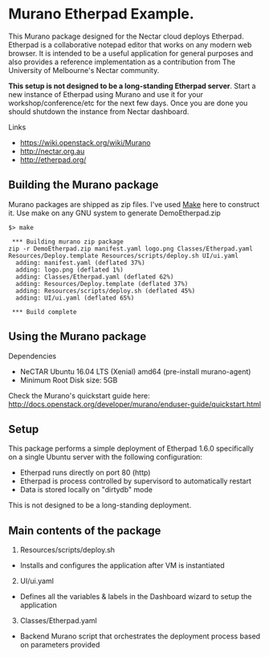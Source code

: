 # Murano Etherpad Example.

This Murano package designed for the Nectar cloud deploys Etherpad. Etherpad is a collaborative notepad editor that works on any modern web browser. It is intended to be a useful application for general purposes and also provides a reference implementation as a contribution from The University of Melbourne's Nectar community.

**This setup is not designed to be a long-standing Etherpad server**. Start a new instance of Etherpad using Murano and use it for your workshop/conference/etc for the next few days. Once you are done you should shutdown the instance from Nectar dashboard.

Links
* https://wiki.openstack.org/wiki/Murano
* http://nectar.org.au
* http://etherpad.org/

## Building the Murano package

Murano packages are shipped as zip files. I've used [Make](https://www.gnu.org/software/make/) here to construct it. Use make on any GNU system to generate DemoEtherpad.zip
```
$> make

 *** Building murano zip package
zip -r DemoEtherpad.zip manifest.yaml logo.png Classes/Etherpad.yaml Resources/Deploy.template Resources/scripts/deploy.sh UI/ui.yaml
  adding: manifest.yaml (deflated 37%)
  adding: logo.png (deflated 1%)
  adding: Classes/Etherpad.yaml (deflated 62%)
  adding: Resources/Deploy.template (deflated 37%)
  adding: Resources/scripts/deploy.sh (deflated 45%)
  adding: UI/ui.yaml (deflated 65%)

 *** Build complete
```

## Using the Murano package

Dependencies
* NeCTAR Ubuntu 16.04 LTS (Xenial) amd64 (pre-install murano-agent)
* Minimum Root Disk size: 5GB

Check the Murano's quickstart guide here: http://docs.openstack.org/developer/murano/enduser-guide/quickstart.html

## Setup

This package performs a simple deployment of Etherpad 1.6.0 specifically on a single Ubuntu server with the following configuration:
* Etherpad runs directly on port 80 (http)
* Etherpad is process controlled by supervisord to automatically restart
* Data is stored locally on "dirtydb" mode

This is not designed to be a long-standing deployment.

## Main contents of the package

1. Resources/scripts/deploy.sh
 * Installs and configures the application after VM is instantiated
2. UI/ui.yaml
 * Defines all the variables & labels in the Dashboard wizard to setup the application
3. Classes/Etherpad.yaml
 * Backend Murano script that orchestrates the deployment process based on parameters provided

